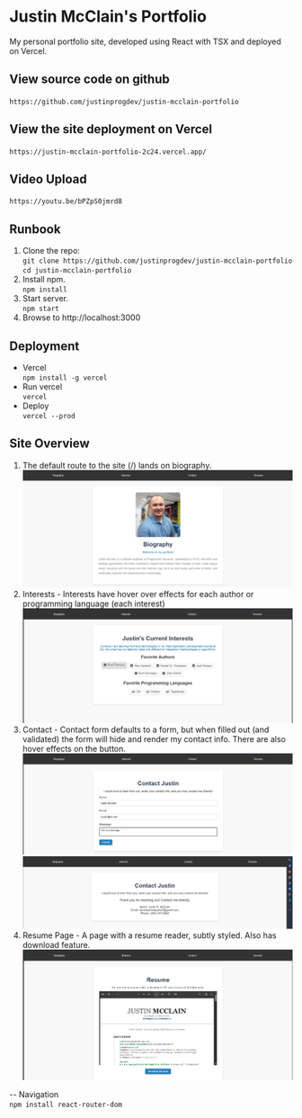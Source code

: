 # Justin McClain's Portfolio
My personal portfolio site, developed using React with TSX and deployed on Vercel.  

## View source code on github
`https://github.com/justinprogdev/justin-mcclain-portfolio`

## View the site deployment on Vercel  
`https://justin-mcclain-portfolio-2c24.vercel.app/`

## Video Upload  
`https://youtu.be/bPZpS0jmrd8`

## Runbook  
1. Clone the repo:   
`git clone https://github.com/justinprogdev/justin-mcclain-portfolio
cd justin-mcclain-portfolio`
2. Install npm.  
`npm install`  
3. Start server.  
`npm start`    
4. Browse to http://localhost:3000

## Deployment  
- Vercel  
`npm install -g vercel`  
- Run vercel  
`vercel`
- Deploy  
`vercel --prod`  

## Site Overview  
1. The default route to the site (/) lands on biography.  
![Image of bio page](image.png)  
2. Interests - Interests have hover over effects for each author or programming language (each interest)
![image of interests page](image-1.png)  
3. Contact - Contact form defaults to a form, but when filled out (and validated) the form will hide and render my contact info.  There are also hover effects on the button.  
![image of contact form filled out.](image-2.png)  
![Image of my contact info after form filled out and submitted.](image-3.png)
4. Resume Page - A page with a resume reader, subtly styled. Also has download feature.  ![Resume page showing the resume in a pdf viewer.](image-4.png)



-- Navigation  
`npm install react-router-dom`